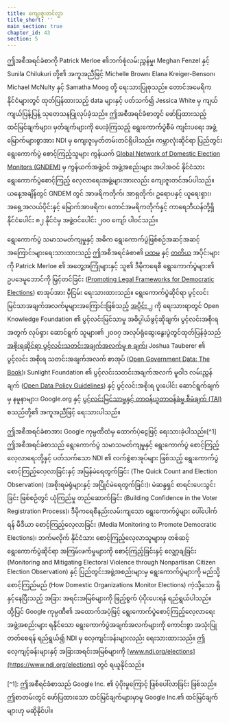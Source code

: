 ```yaml
---
title: ကျေးဇူးတင်လွှာ
title_short: ''
main_section: true
chapter_id: 43
section: 5
---
```


ဤအစီအရင်ခံစာကို Patrick Merloe ၏ဘက်စုံလမ်းညွှန်မှု၊ Meghan Fenzel နှင့် Sunila Chilukuri တို့၏ အကူအညီဖြင့် Michelle Brown၊ Elana Kreiger-Benson၊ Michael McNulty နှင့် Samatha Moog တို့ ရေးသားပြုစုသည်။ တောင်အမေရိက နိုင်ငံများတွင် ထုတ်ပြန်ထားသည့် data များနှင့် ပတ်သက်၍ Jessica White မှ ကျယ်ကျယ်ပြန့်ပြန့် သုတေသနပြုလုပ်ခဲ့သည်။ ဤအစီအရင်ခံစာတွင် ဖော်ပြထားသည့် ထင်မြင်ချက်များ၊ မှတ်ချက်များကို ပေးခဲ့ကြသည့် ရွေးကောက်ပွဲစီမံ ကျင်းပရေး အဖွဲ့မြောက်များစွာအား NDI မှ ကျေးဇူးမှတ်တမ်းတင်ရှိပါသည်။ ကမ္ဘာလုံးဆိုင်ရာ ပြည်တွင်း ရွေးကောက်ပွဲ စောင့်ကြည့်သူများ ကွန်ယက် [Global Network of Domestic Election Monitors (GNDEM)](http://www.gndem.org/) မှ ကွန်ယက်အဖွဲ့ဝင် အဖွဲ့အစည်းများ အပါအဝင် နိုင်ငံသားရွေးကောက်ပွဲစောင့်ကြည့် လေ့လာရေးအဖွဲ့များအားလည်း ကျေးဇူးတင်အပ်ပါသည်။ ယနေ့အချိန်တွင် GNDEM တွင် အာဖရိကတိုက်၊ အာရှတိုက်၊ ဥရောပနှင့် ယူရေးရှား၊ အရှေ့အလယ်ပိုင်းနှင့် မြောက်အာဖရိက၊ တောင်အမရိကတိုက်နှင့် ကာရေဘီယန်တို့ရှိ နိုင်ငံပေါင်း ၈၂ နိုင်ငံမှ အဖွဲ့ဝင်ပေါင်း ၂၀၀ ကျော် ပါဝင်သည်။

ရွေးကောက်ပွဲ သမာသမတ်ကျမှုနှင့် အဓိက ရွေးကောက်ပွဲဖြစ်စဉ်အဆင့်အဆင့် အကြောင်းများရေးသားထားသည့် ဤအစီအရင်ခံစာ၏ [ပထမ](/my/guide/electoral-integrity/) နှင့် [တတိယ](/my/guide/key-categories/) အပိုင်းများကို Patrick Merloe ၏ အတွေ့အကြုံများနှင့် သူ၏ ဒီမိုကရေစီ ရွေးကောက်ပွဲများ၏ ဥပဒေမူဘောင်ကို မြှင့်တင်ခြင်း ([Promoting Legal Frameworks for Democratic Elections](https://www.ndi.org/files/2404_ww_elect_legalframeworks_093008.pdf)) စာအုပ်အား မှီငြမ်း ရေးသားထားသည်။ ရွေးကောက်ပွဲဆိုင်ရာ ပွင့်လင်းမြင်သာအချက်အလက်မူများအကြောင်းဖြစ်သည့် [အပိုင်း ၂](/my/guide/principles/) ကို ရေးသားရာတွင် Open Knowledge Foundation ၏ ပွင့်လင်းမြင်သာမှု အဓိပ္ပါယ်ဖွင့်ဆိုချက်၊ ပွင့်လင်းအစိုးရအတွက် လုပ်ရှား ဆောင်ရွက် သူများ၏ ၂၀၀၇ အလုပ်ရုံဆွေးနွေးပွဲတွင်ထုတ်ပြန်ခဲ့သည် [အစိုးရဆိုင်ရာ ပွင့်လင်းသတင်းအချက်အလက်မူ ၈ ချက်၊](https://public.resource.org/8_principles.html) Joshua Tauberer ၏ ပွင့်လင်း အစိုးရ သတင်းအချက်အလက် စာအုပ် ([Open Government Data: The Book](https://opengovdata.io/))၊ Sunlight Foundation ၏ ပွင့်လင်းသတင်းအချက်အလက် မူဝါဒ လမ်းညွှန်ချက် ([Open Data Policy Guidelines](http://sunlightfoundation.com/opendataguidelines/)) နှင့် ပွင့်လင်းအစိုးရ ပူးပေါင်း ဆောင်ရွက်ချက်မှ နမူနာများ၊ Google.org နှင့် [ပွင့်လင်းမြင်သာမှုနှင့် တာဝန်ယူတာဝန်ခံမှု စီမံချက် (TAI)](http://www.transparency-initiative.org/) စသည်တို့၏ အကူအညီဖြင့် ရေးသားပါသည်။

ဤအစီအရင်ခံစာအား Google ကုမ္ပဏီထံမှ ထောက်ပံ့ငွေဖြင့် ရေးသားခဲ့ပါသည်။\[^1\] ဤအစီအရင်ခံစာသည် ရွေးကောက်ပွဲ သမာသမတ်ကျမှုနှင့် ရွေးကောက်ပွဲ စောင့်ကြည့်လေ့လာရေးတို့နှင့် ပတ်သက်သော NDI ၏ လက်စွဲစာအုပ်များ ဖြစ်သည့် ရွေးကောက်ပွဲ စောင့်ကြည့်လေ့လာခြင်းနှင့် အမြန်မဲရေတွက်ခြင်း (The Quick Count and Election Observation) (အစိုးရမဲရုံများနှင့် အပြိုင်မဲရေတွက်ခြင်း)၊ မဲဆန္ဒရှင် စာရင်းပေးသွင်းခြင်း ဖြစ်စဉ်တွင် ယုံကြည်မှု တည်ဆောက်ခြင်း (Building Confidence in the Voter Registration Process)၊ ဒီမိုကရေစီနည်းလမ်းကျသော ရွေးကောက်ပွဲများ ပေါ်ပေါက်ရန် မီဒီယာ စောင့်ကြည့်လေ့လာခြင်း (Media Monitoring to Promote Democratic Elections)၊ ဘက်မလိုက် နိုင်ငံသား စောင့်ကြည့်လေ့လာသူများမှ တစ်ဆင့် ရွေးကောက်ပွဲဆိုင်ရာ အကြမ်းဖက်မှုများကို စောင့်ကြည့်ခြင်းနှင့် လျှော့ချခြင်း (Monitoring and Mitigating Electoral Violence through Nonpartisan Citizen Election Observation) နှင့် ပြည်တွင်းအဖွဲ့အစည်းများမှ ရွေးကောက်ပွဲများကို မည်သို့ စောင့်ကြည်မည် (How Domestic Organizations Monitor Elections) ကဲ့သို့သော ရှိနှင့်နေပြီးသည့် အခြား အရင်းအမြစ်များကို ဖြည့်စွက် ပံ့ပိုးပေးရန် ရည်ရွယ်ပါသည်။ ထို့ပြင် Google ကုမ္ပဏီ၏ အထောက်အပံ့ဖြင့် ရွေးကောက်ပွဲစောင့်ကြည့်လေ့လာရေး အဖွဲ့အစည်းများ ရနိုင်သော ရွေးကောက်ပွဲအချက်အလက်များကို ကောင်းစွာ အသုံးပြုတတ်စေရန် ရည်ရွယ်၍ NDI မှ လေ့ကျင်းခန်းများလည်း ရေးသားထားသည်။ ဤလေ့ကျင့်ခန်းများနှင့် အခြားအရင်းအမြစ်များကို [www.ndi.org/elections](https://www.ndi.org/elections) တွင် ရယူနိုင်သည်။

\[^1\]: ဤအစီရင်ခံစာသည် Google Inc. ၏ ပံ့ပိုးမှုကြောင့် ဖြစ်ပေါ်လာခြင်း ဖြစ်သည်။ ဤစာတမ်းတွင် ဖော်ပြထားသော ထင်မြင်ချက်များမှာမူ Google Inc.၏ ထင်မြင်ချက်များဟု မဆိုနိုင်ပါ။
